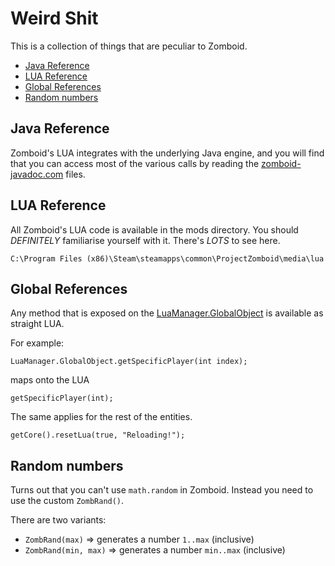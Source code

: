 # Weird Shit <!-- omit from toc -->

This is a collection of things that are peculiar to Zomboid.

- [Java Reference](#java-reference)
- [LUA Reference](#lua-reference)
- [Global References](#global-references)
- [Random numbers](#random-numbers)


## Java Reference

Zomboid's LUA integrates with the underlying Java engine, and you will find that
you can access most of the various calls by reading the [zomboid-javadoc.com](https://zomboid-javadoc.com/41.78/zombie/Lua/LuaManager.GlobalObject.html) files.

## LUA Reference

All Zomboid's LUA code is available in the mods directory.  You should 
_DEFINITELY_ familiarise yourself with it.  There's _LOTS_ to see here.

```
C:\Program Files (x86)\Steam\steamapps\common\ProjectZomboid\media\lua
```

## Global References

Any method that is exposed on the [LuaManager.GlobalObject](https://zomboid-javadoc.com/41.78/zombie/Lua/LuaManager.GlobalObject.html) is available
as straight LUA.

For example:

```
LuaManager.GlobalObject.getSpecificPlayer(int index);
```

maps onto the LUA

```
getSpecificPlayer(int);
```

The same applies for the rest of the entities.

```
getCore().resetLua(true, "Reloading!");
```

## Random numbers

Turns out that you can't use `math.random` in Zomboid.  Instead you need to use
the custom `ZombRand()`.

There are two variants:

* `ZombRand(max)` => generates a number `1..max` (inclusive)
* `ZombRand(min, max)` => generates a number `min..max` (inclusive)
 